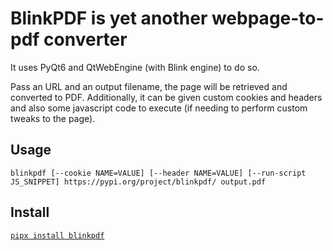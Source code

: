 # BlinkPDF is yet another webpage-to-pdf converter

It uses PyQt6 and QtWebEngine (with Blink engine) to do so.

Pass an URL and an output filename, the page will be retrieved and converted
to PDF. Additionally, it can be given custom cookies and headers and also
some javascript code to execute (if needing to perform custom tweaks to
the page).

## Usage

`blinkpdf [--cookie NAME=VALUE] [--header NAME=VALUE] [--run-script JS_SNIPPET] https://pypi.org/project/blinkpdf/ output.pdf`

## Install

[`pipx install blinkpdf`](https://pypi.org/project/blinkpdf/)
